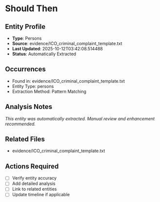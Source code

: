 # Should Then

## Entity Profile
- **Type**: Persons
- **Source**: evidence/ICO_criminal_complaint_template.txt
- **Last Updated**: 2025-10-12T03:42:08.514488
- **Status**: Automatically Extracted

## Occurrences
- Found in: evidence/ICO_criminal_complaint_template.txt
- Entity Type: persons
- Extraction Method: Pattern Matching

## Analysis Notes
*This entity was automatically extracted. Manual review and enhancement recommended.*

## Related Files
- evidence/ICO_criminal_complaint_template.txt

## Actions Required
- [ ] Verify entity accuracy
- [ ] Add detailed analysis
- [ ] Link to related entities
- [ ] Update timeline if applicable
